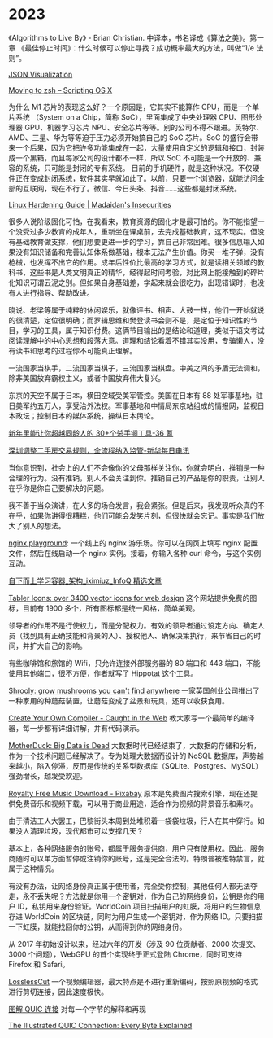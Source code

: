 # 2023

《Algorithms to Live By》 - Brian Christian. 中译本，书名译成《算法之美》。第一章 《最佳停止时间》：什么时候可以停止寻找？成功概率最大的方法，叫做“1/e 法则”。

[JSON Visualization](https://altearius.github.io/tools/json/index.html)

[Moving to zsh – Scripting OS X](https://scriptingosx.com/2019/06/moving-to-zsh/)

为什么 M1 芯片的表现这么好？一个原因是，它其实不能算作 CPU，而是一个单片系统 （System on a Chip，简称 SoC），里面集成了中央处理器 CPU、图形处理器 GPU、机器学习芯片 NPU、安全芯片等等。别的公司不得不跟进。英特尔、AMD、三星、华为等等迫于压力必须开始搞自己的 SoC 芯片。SoC 的盛行会带来一个后果，因为它把许多功能集成在一起，大量使用自定义的逻辑和接口，封装成一个黑箱，而且每家公司的设计都不一样，所以 SoC 不可能是一个开放的、兼容的系统，只可能是封闭的专有系统。 目前的手机硬件，就是这种状况。不仅硬件正在变成封闭系统，软件其实早就如此了。以前，只要一个浏览器，就能访问全部的互联网，现在不行了。微信、今日头条、抖音……这些都是封闭系统。

[Linux Hardening Guide | Madaidan's Insecurities](https://madaidans-insecurities.github.io/guides/linux-hardening.html)

很多人说阶级固化可怕，在我看来，教育资源的固化才是最可怕的。你不能指望一个没受过多少教育的成年人，重新坐在课桌前，去完成基础教育，这不现实。但没有基础教育做支撑，他们想要更进一步的学习，靠自己非常困难。很多信息输入如果没有知识储备和完善认知体系做基础，根本无法产生价值。你买一堆子弹，没有枪械，也发挥不出它的作用。成年后性价比最高的学习方式，就是读相关领域的教科书，这些书是人类文明真正的精华，经得起时间考验，对比网上能接触到的碎片化知识可谓云泥之别。但如果自身基础差，学起来就会很吃力，出现错误时，也没有人进行指导、帮助改进。

晓说、老梁等属于纯粹的休闲娱乐，就像评书、相声、大鼓一样，他们一开始就说的很清楚，定位很明确；而罗辑思维和樊登读书会则不是，是定位于知识性的节目，学习的工具，属于知识付费。这俩节目输出的是结论和道理，类似于语文考试阅读理解中的中心思想和段落大意。道理和结论看着不错其实没用，专骗懒人，没有读书和思考的过程你不可能真正理解。

一流国家当棋手，二流国家当棋子，三流国家当棋盘。中美之间的矛盾无法调和，除非美国放弃霸权主义，或者中国放弃伟大复兴。

东京的天空不属于日本，横田空域受美军管控。美国在日本有 88 处军事基地，驻日美军约五万人，享受治外法权。军事基地和中情局东京站组成的情报网，监视日本政坛；控制日本的媒体系统，操纵日本舆论。

[新年里能让你超越同龄人的 30+个杀手锏工具-36 氪](https://36kr.com/p/2075084557094914)

[深圳调整二手房交易规则，全流程纳入监管-新华每日电讯](http://www.xinhuanet.com/mrdx/2021-11/30/c_1310342507.htm)

当你意识到，社会上的人们不会像你的父母那样关注你，你就会明白，推销是一种合理的行为。没有推销，别人不会关注到你。推销自己的产品是你的职责，让别人在乎你是你自己要解决的问题。

我不善于当众演讲，在人多的场合发言，我会紧张。但是后来，我发现听众真的不在乎，如果你讲得很糟糕，他们可能会发笑片刻，但很快就会忘记。事实是我们放大了别人的想法。

[nginx playground](https://nginx-playground.wizardzines.com/): 一个线上的 nginx 游乐场。你可以在网页上填写 nginx 配置文件，然后在线启动一个 nginx 实例。接着，你输入各种 curl 命令，与这个实例互动。

[自下而上学习容器\_架构\_iximiuz_InfoQ 精选文章](https://www.infoq.cn/article/rgvHCtHJBO8FS86ZePmA)

[Tabler Icons: over 3400 vector icons for web design](https://tabler-icons.io/) 这个网站提供免费的图标，目前有 1900 多个，所有图标都是统一风格，简单美观。

领导者的作用不是行使权力，而是分配权力。有效的领导者通过设定方向、确定人员（找到具有正确技能和背景的人）、授权他人、确保决策执行，来节省自己的时间，并扩大自己的影响。

有些咖啡馆和旅馆的 Wifi，只允许连接外部服务器的 80 端口和 443 端口，不能使用其他端口，很不方便，作者就写了 Hippotat 这个工具。

[Shrooly: grow mushrooms you can't find anywhere](https://shrooly.com/) 一家英国创业公司推出了一种家用的种蘑菇装置，让蘑菇变成了盆景和玩具，还可以收获食用。

[Create Your Own Compiler - Caught in the Web](https://citw.dev/tutorial/create-your-own-compiler) 教大家写一个最简单的编译器，每一步都有详细讲解，并有代码演示。

[MotherDuck: Big Data is Dead](https://motherduck.com/blog/big-data-is-dead/) 大数据时代已经结束了，大数据的存储和分析，作为一个技术问题已经解决了。专为处理大数据而设计的 NoSQL 数据库，声势越来越小，陷入停滞，反而是传统的关系型数据库（SQLite、Postgres、MySQL）强劲增长，越发受欢迎。

[Royalty Free Music Download - Pixabay](https://pixabay.com/music/) 原本是免费图片搜索引擎，现在还提供免费音乐和视频下载，可以用于商业用途，适合作为视频的背景音乐和素材。

由于清洁工人大罢工，巴黎街头本周到处堆积着一袋袋垃圾，行人在其中穿行。如果没人清理垃圾，现代都市可以支撑几天？

基本上，各种网络服务的账号，都属于服务提供商，用户只有使用权。因此，服务商随时可以单方面暂停或注销你的账号，这是完全合法的。特朗普被推特禁言，就属于这种情况。

有没有办法，让网络身份真正属于使用者，完全受你控制，其他任何人都无法夺走，永不丢失呢？方法就是你用一个密钥对，作为自己的网络身份，公钥是你的用户 ID，私钥用来身份验证。WorldCoin 项目扫描用户的虹膜，将用户的生物信息存进 WorldCoin 的区块链，同时为用户生成一个密钥对，作为网络 ID。只要扫描一下虹膜，就能找回你的公钥，从而得到你的网络身份。

从 2017 年初始设计以来，经过六年的开发（涉及 90 位贡献者、2000 次提交、3000 个问题），WebGPU 的首个实现终于正式登陆 Chrome，同时可支持 Firefox 和 Safari。

[LosslessCut](https://mifi.no/losslesscut/) 一个视频编辑器，最大特点是不进行重新编码，按照原视频的格式进行剪切连接，因此速度极快。

[图解 QUIC 连接](https://cangsdarm.github.io/illustrate/quic) 对每一个字节的解释和再现

[The Illustrated QUIC Connection: Every Byte Explained](https://quic.xargs.org/)
